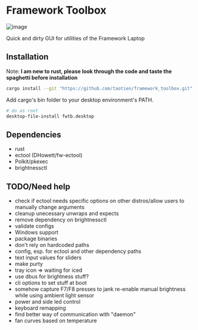 # Framework Toolbox

![image](https://user-images.githubusercontent.com/29749622/205031263-4783396d-02e0-4996-bc5a-693db567e131.png)

Quick and dirty GUI for utilities of the Framework Laptop

## Installation

Note: **I am new to rust, please look through the code and taste the spaghetti
before installation**

```sh
cargo install --git "https://github.com/taotien/framework_toolbox.git"
```

Add cargo's bin folder to your desktop environment's PATH.

```sh
# do as root
desktop-file-install fwtb.desktop
```

## Dependencies

- rust
- ectool (DHowett/fw-ectool)
- Polkit/pkexec
- brightnessctl

## TODO/Need help

- check if ectool needs specific options on other distros/allow users to manually change arguments
- cleanup unecessary unwraps and expects
- remove dependency on brightnessctl
- validate configs
- Windows support
- package binaries
- don't rely on hardcoded paths
- config, esp. for ectool and other dependency paths
- text input values for sliders
- make purty
- tray icon => waiting for iced
- use dbus for brightness stuff?
- cli options to set stuff at boot
- somehow capture F7/F8 presses to jank re-enable manual brightness while using
  ambient light sensor
- power and side led control
- keyboard remapping
- find better way of communication with "daemon"
- fan curves based on temperature
